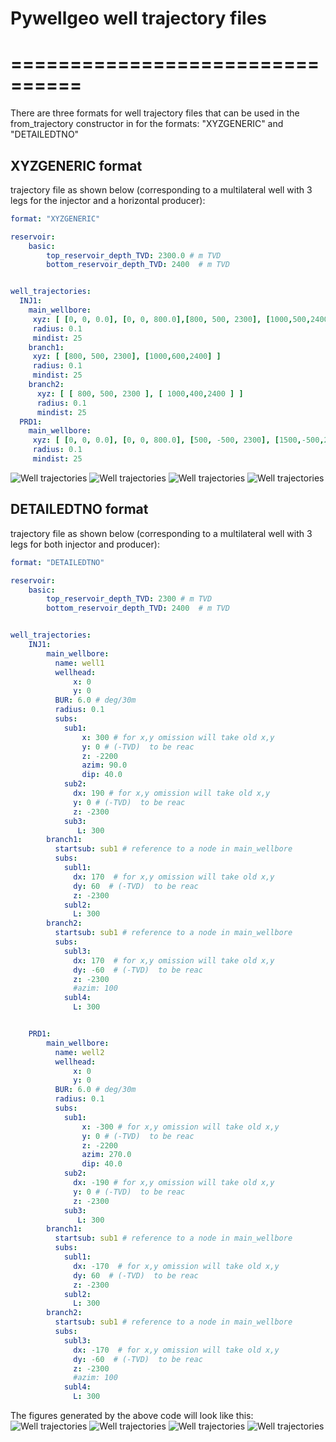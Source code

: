 #  Pywellgeo well trajectory files
#  ================================

There are three formats for well trajectory files that can be used in the from_trajectory constructor in
for the formats: "XYZGENERIC" and  "DETAILEDTNO"


## XYZGENERIC format

trajectory file as shown below (corresponding to a multilateral well with 3 legs for the injector and a horizontal producer):

```yaml
format: "XYZGENERIC"

reservoir:
    basic:
        top_reservoir_depth_TVD: 2300.0 # m TVD
        bottom_reservoir_depth_TVD: 2400  # m TVD


well_trajectories:
  INJ1:
    main_wellbore:
     xyz: [ [0, 0, 0.0], [0, 0, 800.0],[800, 500, 2300], [1000,500,2400] ]
     radius: 0.1
     mindist: 25
    branch1:
     xyz: [ [800, 500, 2300], [1000,600,2400] ]
     radius: 0.1
     mindist: 25
    branch2:
      xyz: [ [ 800, 500, 2300 ], [ 1000,400,2400 ] ]
      radius: 0.1
      mindist: 25
  PRD1:
    main_wellbore:
     xyz: [ [0, 0, 0.0], [0, 0, 800.0], [500, -500, 2300], [1500,-500,2400] ]
     radius: 0.1
     mindist: 25
```
![Well trajectories](../../images/inputXYZ3legs_welltree_3D.png)
![Well trajectories](../../images/inputXYZ3legs_welltree_xy.png)
![Well trajectories](../../images/inputXYZ3legs_welltree_xz.png)
![Well trajectories](../../images/inputXYZ3legs_welltree_yz.png)



## DETAILEDTNO format

trajectory file as shown below (corresponding to a multilateral well with 3 legs for both injector and producer):

```yaml
format: "DETAILEDTNO"

reservoir:
    basic:
        top_reservoir_depth_TVD: 2300 # m TVD
        bottom_reservoir_depth_TVD: 2400  # m TVD


well_trajectories:
    INJ1:
        main_wellbore:
          name: well1
          wellhead:
              x: 0
              y: 0
          BUR: 6.0 # deg/30m
          radius: 0.1
          subs:
            sub1:
                x: 300 # for x,y omission will take old x,y
                y: 0 # (-TVD)  to be reac
                z: -2200
                azim: 90.0
                dip: 40.0
            sub2:
              dx: 190 # for x,y omission will take old x,y
              y: 0 # (-TVD)  to be reac
              z: -2300
            sub3:
               L: 300
        branch1:
          startsub: sub1 # reference to a node in main_wellbore
          subs:
            subl1:
              dx: 170  # for x,y omission will take old x,y
              dy: 60  # (-TVD)  to be reac
              z: -2300
            subl2:
              L: 300
        branch2:
          startsub: sub1 # reference to a node in main_wellbore
          subs:
            subl3:
              dx: 170  # for x,y omission will take old x,y
              dy: -60  # (-TVD)  to be reac
              z: -2300
              #azim: 100
            subl4:
              L: 300


    PRD1:
        main_wellbore:
          name: well2
          wellhead:
              x: 0
              y: 0
          BUR: 6.0 # deg/30m
          radius: 0.1
          subs:
            sub1:
                x: -300 # for x,y omission will take old x,y
                y: 0 # (-TVD)  to be reac
                z: -2200
                azim: 270.0
                dip: 40.0
            sub2:
              dx: -190 # for x,y omission will take old x,y
              y: 0 # (-TVD)  to be reac
              z: -2300
            sub3:
               L: 300
        branch1:
          startsub: sub1 # reference to a node in main_wellbore
          subs:
            subl1:
              dx: -170  # for x,y omission will take old x,y
              dy: 60  # (-TVD)  to be reac
              z: -2300
            subl2:
              L: 300
        branch2:
          startsub: sub1 # reference to a node in main_wellbore
          subs:
            subl3:
              dx: -170  # for x,y omission will take old x,y
              dy: -60  # (-TVD)  to be reac
              z: -2300
              #azim: 100
            subl4:
              L: 300
```

The figures generated by the above code will look like this:
![Well trajectories](../../images/inputsMultilateral3legsDetailed_welltree_3D.png)
![Well trajectories](../../images/inputsMultilateral3legsDetailed_welltree_xy.png)
![Well trajectories](../../images/inputsMultilateral3legsDetailed_welltree_xz.png)
![Well trajectories](../../images/inputsMultilateral3legsDetailed_welltree_yz.png)

